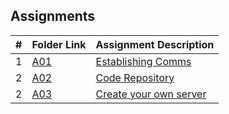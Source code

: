 ##  Assignments

|   #   | Folder Link             | Assignment Description                 |
| :---: | ----------------------- | -------------------------------------- |
|   1   | [A01](https://github.com/EthanJBailey/4443-MobileApps/tree/main/Assignments/A01) | [Establishing Comms](https://github.com/EthanJBailey/4443-MobileApps/tree/main/Assignments/A01/README.md) |
|   2   | [A02](https://github.com/EthanJBailey/4443-MobileApps/tree/main/Assignments/A02) | [Code Repository](https://github.com/EthanJBailey/4443-MobileApps/tree/main/Assignments/A02/README.md) |
|   2   | [A03](https://github.com/EthanJBailey/4443-MobileApps/tree/main/Assignments/A03) | [Create your own server](https://github.com/EthanJBailey/4443-MobileApps/tree/main/Assignments/A03/README.md) |